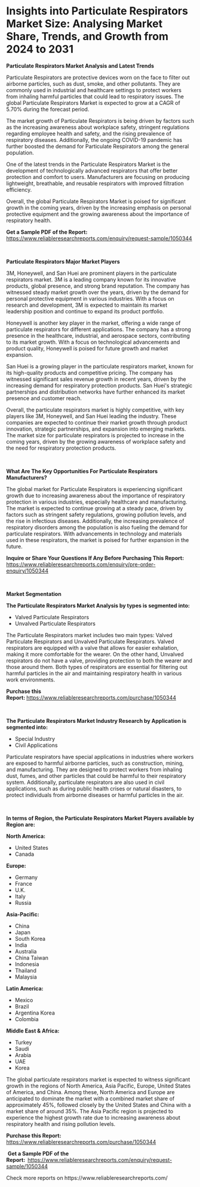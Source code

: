 <p><h1>Insights into Particulate Respirators Market Size: Analysing Market Share, Trends, and Growth from 2024 to 2031</h1></p><p><strong>Particulate Respirators Market Analysis and Latest Trends</strong></p>
<p><p>Particulate Respirators are protective devices worn on the face to filter out airborne particles, such as dust, smoke, and other pollutants. They are commonly used in industrial and healthcare settings to protect workers from inhaling harmful particles that could lead to respiratory issues. The global Particulate Respirators Market is expected to grow at a CAGR of 5.70% during the forecast period. </p><p>The market growth of Particulate Respirators is being driven by factors such as the increasing awareness about workplace safety, stringent regulations regarding employee health and safety, and the rising prevalence of respiratory diseases. Additionally, the ongoing COVID-19 pandemic has further boosted the demand for Particulate Respirators among the general population.</p><p>One of the latest trends in the Particulate Respirators Market is the development of technologically advanced respirators that offer better protection and comfort to users. Manufacturers are focusing on producing lightweight, breathable, and reusable respirators with improved filtration efficiency.</p><p>Overall, the global Particulate Respirators Market is poised for significant growth in the coming years, driven by the increasing emphasis on personal protective equipment and the growing awareness about the importance of respiratory health.</p></p>
<p><strong>Get a Sample PDF of the Report:&nbsp;</strong> <a href="https://www.reliableresearchreports.com/enquiry/request-sample/1050344">https://www.reliableresearchreports.com/enquiry/request-sample/1050344</a></p>
<p>&nbsp;</p>
<p><strong>Particulate Respirators Major Market Players</strong></p>
<p><p>3M, Honeywell, and San Huei are prominent players in the particulate respirators market. 3M is a leading company known for its innovative products, global presence, and strong brand reputation. The company has witnessed steady market growth over the years, driven by the demand for personal protective equipment in various industries. With a focus on research and development, 3M is expected to maintain its market leadership position and continue to expand its product portfolio.</p><p>Honeywell is another key player in the market, offering a wide range of particulate respirators for different applications. The company has a strong presence in the healthcare, industrial, and aerospace sectors, contributing to its market growth. With a focus on technological advancements and product quality, Honeywell is poised for future growth and market expansion.</p><p>San Huei is a growing player in the particulate respirators market, known for its high-quality products and competitive pricing. The company has witnessed significant sales revenue growth in recent years, driven by the increasing demand for respiratory protection products. San Huei's strategic partnerships and distribution networks have further enhanced its market presence and customer reach.</p><p>Overall, the particulate respirators market is highly competitive, with key players like 3M, Honeywell, and San Huei leading the industry. These companies are expected to continue their market growth through product innovation, strategic partnerships, and expansion into emerging markets. The market size for particulate respirators is projected to increase in the coming years, driven by the growing awareness of workplace safety and the need for respiratory protection products.</p></p>
<p>&nbsp;</p>
<p><strong>What Are The Key Opportunities For Particulate Respirators Manufacturers?</strong></p>
<p><p>The global market for Particulate Respirators is experiencing significant growth due to increasing awareness about the importance of respiratory protection in various industries, especially healthcare and manufacturing. The market is expected to continue growing at a steady pace, driven by factors such as stringent safety regulations, growing pollution levels, and the rise in infectious diseases. Additionally, the increasing prevalence of respiratory disorders among the population is also fueling the demand for particulate respirators. With advancements in technology and materials used in these respirators, the market is poised for further expansion in the future.</p></p>
<p><strong>Inquire or Share Your Questions If Any Before Purchasing This Report:</strong> <a href="https://www.reliableresearchreports.com/enquiry/pre-order-enquiry/1050344">https://www.reliableresearchreports.com/enquiry/pre-order-enquiry/1050344</a></p>
<p>&nbsp;</p>
<p><strong>Market Segmentation</strong></p>
<p><strong>The Particulate Respirators Market Analysis by types is segmented into:</strong></p>
<p><ul><li>Valved Particulate Respirators</li><li>Unvalved Particulate Respirators</li></ul></p>
<p><p>The Particulate Respirators market includes two main types: Valved Particulate Respirators and Unvalved Particulate Respirators. Valved respirators are equipped with a valve that allows for easier exhalation, making it more comfortable for the wearer. On the other hand, Unvalved respirators do not have a valve, providing protection to both the wearer and those around them. Both types of respirators are essential for filtering out harmful particles in the air and maintaining respiratory health in various work environments.</p></p>
<p><strong>Purchase this Report:&nbsp;</strong><a href="https://www.reliableresearchreports.com/purchase/1050344">https://www.reliableresearchreports.com/purchase/1050344</a></p>
<p>&nbsp;</p>
<p><strong>The Particulate Respirators Market Industry Research by Application is segmented into:</strong></p>
<p><ul><li>Special Industry</li><li>Civil Applications</li></ul></p>
<p><p>Particulate respirators have special applications in industries where workers are exposed to harmful airborne particles, such as construction, mining, and manufacturing. They are designed to protect workers from inhaling dust, fumes, and other particles that could be harmful to their respiratory system. Additionally, particulate respirators are also used in civil applications, such as during public health crises or natural disasters, to protect individuals from airborne diseases or harmful particles in the air.</p></p>
<p>&nbsp;</p>
<p><strong>In terms of Region, the Particulate Respirators Market Players available by Region are:</strong></p>
<p>
    <p> <strong> North America: </strong>
        <ul>
            <li>United States</li>
            <li>Canada</li>
        </ul>
        </p> 
    <p> <strong> Europe: </strong>
        <ul>
            <li>Germany</li>
            <li>France</li>
            <li>U.K.</li>
            <li>Italy</li>
            <li>Russia</li>
        </ul>
        </p> 
    <p> <strong> Asia-Pacific: </strong>
        <ul>
            <li>China</li>
            <li>Japan</li>
            <li>South Korea</li>
            <li>India</li>
            <li>Australia</li>
            <li>China Taiwan</li>
            <li>Indonesia</li>
            <li>Thailand</li>
            <li>Malaysia</li>
        </ul>
        </p> 
    <p> <strong> Latin America: </strong>
        <ul>
            <li>Mexico</li>
            <li>Brazil</li>
            <li>Argentina Korea</li>
            <li>Colombia</li>
        </ul>
        </p> 
    <p> <strong> Middle East & Africa: </strong>
        <ul>
            <li>Turkey</li>
            <li>Saudi</li>
            <li>Arabia</li>
            <li>UAE</li>
            <li>Korea</li>
        </ul>
    </p>
    </p>
<p><p>The global particulate respirators market is expected to witness significant growth in the regions of North America, Asia Pacific, Europe, United States of America, and China. Among these, North America and Europe are anticipated to dominate the market with a combined market share of approximately 45%, followed closely by the United States and China with a market share of around 35%. The Asia Pacific region is projected to experience the highest growth rate due to increasing awareness about respiratory health and rising pollution levels.</p></p>
<p><strong>Purchase this Report: </strong><a href="https://www.reliableresearchreports.com/purchase/1050344">https://www.reliableresearchreports.com/purchase/1050344</a></p>
<p>&nbsp;<strong>Get a Sample PDF of the Report:&nbsp;&nbsp;</strong><a href="https://www.reliableresearchreports.com/enquiry/request-sample/1050344">https://www.reliableresearchreports.com/enquiry/request-sample/1050344</a></p>
<p><strong></strong></p>
<p>Check more reports on https://www.reliableresearchreports.com/</p>